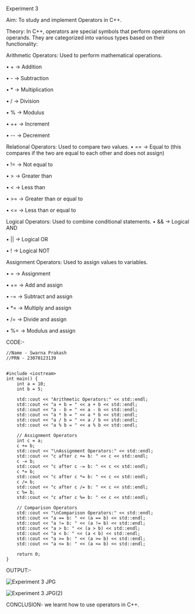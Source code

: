 Experiment 3

Aim:
To study and implement Operators in C++.

Theory:
In C++, operators are special symbols that perform operations on operands. They are categorized into various types based on their functionality:

Arithmetic Operators: Used to perform mathematical operations.

• + → Addition

• - → Subtraction

• * → Multiplication

• / → Division

• % → Modulus

• ++ → Increment

• -- → Decrement

Relational Operators: Used to compare two values.
• == → Equal to (this compares if the two are equal to each other and does not assign)

• != → Not equal to

• > → Greater than

• < → Less than

• >= → Greater than or equal to

• <= → Less than or equal to

Logical Operators: Used to combine conditional statements.
• && → Logical AND

• || → Logical OR

• ! → Logical NOT

Assignment Operators: Used to assign values to variables.

• = → Assignment

• += → Add and assign

• -= → Subtract and assign

• *= → Multiply and assign

• /= → Divide and assign

• %= → Modulus and assign

CODE:-
```
//Name - Swarna Prakash
//PRN - 23070123139


#include <iostream>
int main() {
    int a = 10;
    int b = 5;
    
    std::cout << "Arithmetic Operators:" << std::endl;
    std::cout << "a + b = " << a + b << std::endl;
    std::cout << "a - b = " << a - b << std::endl;
    std::cout << "a * b = " << a * b << std::endl;
    std::cout << "a / b = " << a / b << std::endl;
    std::cout << "a % b = " << a % b << std::endl;

    // Assignment Operators
    int c = a;
    c += b;
    std::cout << "\nAssignment Operators:" << std::endl;
    std::cout << "c after c += b: " << c << std::endl;
    c -= b;
    std::cout << "c after c -= b: " << c << std::endl;
    c *= b;
    std::cout << "c after c *= b: " << c << std::endl;
    c /= b;
    std::cout << "c after c /= b: " << c << std::endl;
    c %= b;
    std::cout << "c after c %= b: " << c << std::endl;

    // Comparison Operators
    std::cout << "\nComparison Operators:" << std::endl;
    std::cout << "a == b: " << (a == b) << std::endl;
    std::cout << "a != b: " << (a != b) << std::endl;
    std::cout << "a > b: " << (a > b) << std::endl;
    std::cout << "a < b: " << (a < b) << std::endl;
    std::cout << "a >= b: " << (a >= b) << std::endl;
    std::cout << "a <= b: " << (a <= b) << std::endl;    

    return 0;
}
```
OUTPUT:-

![Experiment 3 JPG](https://github.com/user-attachments/assets/2657fd0a-b5a9-4f4a-a2eb-b45eae9a86ba)

![Experiment 3 JPG(2)](https://github.com/user-attachments/assets/78f4faee-ea86-49c0-8565-e8a80d7447b8)


CONCLUSION- we learnt how to use operators in C++.
